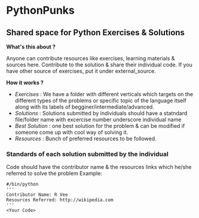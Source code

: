 # PythonPunks
## Shared space for Python Exercises & Solutions

**What's this about ?**

Anyone can contribute resources like exercises, learning materials & sources here. Contribute to the solution & share their individual code.
If you have other source of exercises, put it under external_source.

**How it works ?**

* *Exercises* : We have a folder with different verticals which targets on the different types of the problems or specific topic of the language itself along with its labels of begginer/intermediate/advanced.
* *Solutions* : Solutions submitted by individuals should have a statndard file/folder name with excercise number underscore individual name
* *Best Solution* : one best solution for the problem & can be modified if someone come up with cool way of solving it.
* *Resources* : Bunch of preferred resources to be followed.



### Standards of each solution submitted by the individual
Code should have the contributor name & the resources links which he/she referred to solve the problem
Example:
```
#/bin/python
'''
Contributor Name: R Vee
Resources Referred: http://wikipedia.com
'''
<Your Code>
```
